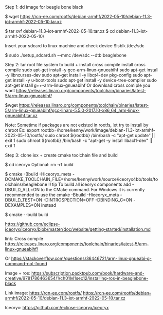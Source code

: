 Step 1: dd image for beagle bone black

$ wget https://rcn-ee.com/rootfs/debian-armhf/2022-05-10/debian-11.3-iot-armhf-2022-05-10.tar.xz

$ tar xvf debian-11.3-iot-armhf-2022-05-10.tar.xz
$ cd debian-11.3-iot-armhf-2022-05-10/

Insert your sdcard to linux machine and check device
$lsblk
/dev/sdc

$ sudo ./setup_sdcard.sh --mmc /dev/sdc  --dtb beaglebone

Step 2: tar root file system to build + install cross compile
install cross compile
sudo apt-get install -y gcc-arm-linux-gnueabihf
sudo apt-get install -y libncurses-dev
sudo apt-get install -y libqt4-dev pkg-config
sudo apt-get install -y u-boot-tools
sudo apt-get install -y device-tree-compiler
sudo apt-get install g++-arm-linux-gnueabihf
Or download cross comiple you want 
https://releases.linaro.org/components/toolchain/binaries/latest-5/arm-linux-gnueabihf/

$wget https://releases.linaro.org/components/toolchain/binaries/latest-5/arm-linux-gnueabihf/gcc-linaro-5.5.0-2017.10-x86_64_arm-linux-gnueabihf.tar.xz


Note: Sometime if packages are not existed in rootfs, let try to install by chroot
Ex:
export rootbb=/home/kenny/work/image/debian-11.3-iot-armhf-2022-05-10/rootfs/
sudo chroot ${rootbb} /bin/bash -c "apt-get update" || exit 1
sudo chroot ${rootbb} /bin/bash -c "apt-get -y install libacl1-dev" || exit 1

Step 3: clone iox + create cmake toolchain file and build

$ cd iceoryx
Optional: rm -rf build

$ cmake -Bbuild -Hiceoryx_meta -DCMAKE_TOOLCHAIN_FILE=/home/kenny/work/source/iceoryx4bb/tools/toolchains/beaglebone
!! tip To build all iceoryx components add -DBUILD_ALL=ON to the CMake command. For Windows it is currently recommended to use the cmake -Bbuild -Hiceoryx_meta -DBUILD_TEST=ON -DINTROSPECTION=OFF -DBINDING_C=ON -DEXAMPLES=ON instead

$ cmake --build build

https://github.com/eclipse-iceoryx/iceoryx/blob/master/doc/website/getting-started/installation.md

link:
Cross compile
https://releases.linaro.org/components/toolchain/binaries/latest-5/arm-linux-gnueabihf/

Or 
https://stackoverflow.com/questions/36446721/arm-linux-gnueabi-g-command-not-found

Image + ros:
https://subscription.packtpub.com/book/hardware-and-creative/9781786463654/1/ch01lvl1sec12/installing-ros-in-beaglebone-black

Link image:
https://rcn-ee.com/rootfs/
https://rcn-ee.com/rootfs/debian-armhf/2022-05-10/debian-11.3-iot-armhf-2022-05-10.tar.xz

Iceoryx: 
https://github.com/eclipse-iceoryx/iceoryx